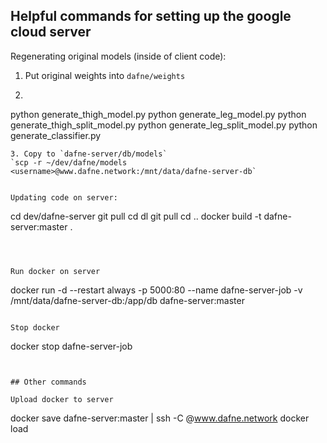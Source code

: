 ## Helpful commands for setting up the google cloud server

Regenerating original models (inside of client code):

1. Put original weights into `dafne/weights`
2. ```
python generate_thigh_model.py
python generate_leg_model.py
python generate_thigh_split_model.py
python generate_leg_split_model.py
python generate_classifier.py
``` 
3. Copy to `dafne-server/db/models`
`scp -r ~/dev/dafne/models <username>@www.dafne.network:/mnt/data/dafne-server-db`


Updating code on server:
``` 
cd dev/dafne-server
git pull
cd dl
git pull
cd ..
docker build -t dafne-server:master .
``` 



Run docker on server
``` 
docker run -d --restart always -p 5000:80 --name dafne-server-job -v /mnt/data/dafne-server-db:/app/db dafne-server:master
``` 

Stop docker
```
docker stop dafne-server-job
```


## Other commands

Upload docker to server
``` 
docker save dafne-server:master | ssh -C <username>@www.dafne.network docker load
``` 
